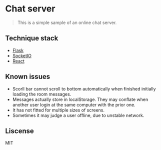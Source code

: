 # Chat server

> This is a simple sample of an online chat server.

## Technique stack

 * [Flask](http://flask.pocoo.org/)
 * [SocketIO](http://socket.io/)
 * [React](https://facebook.github.io/react/)

## Known issues

 * Scorll bar cannot scroll to bottom automatically when finished initially loading the room messages.
 * Messages actually store in localStorage. They may conflate when another user login at the same computer with the prior one.
 * It has not fitted for multiple sizes of screens.
 * Sometimes it may judge a user offline, due to unstable network.

## Liscense

MIT
